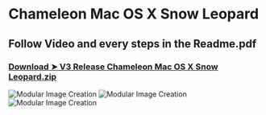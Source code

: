 # Chameleon Mac OS X Snow Leopard
## Follow Video and every steps in the Readme.pdf
### [Download ➤ V3 Release Chameleon Mac OS X Snow Leopard.zip](https://github.com/chris1111/Chameleon-Mac-OS-X-Snow-Leopard/releases)

![Modular Image Creation](https://i62.servimg.com/u/f62/18/50/18/69/untitl14.jpg)
![Modular Image Creation](https://i62.servimg.com/u/f62/18/50/18/69/1captu39.png)
![Modular Image Creation](https://i62.servimg.com/u/f62/18/50/18/69/captur52.jpg)
